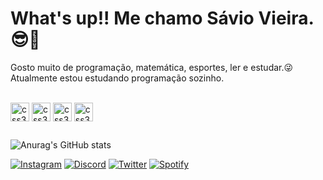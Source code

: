 # What's up!! Me chamo Sávio Vieira. 😎🌵
Gosto muito de programação, matemática, esportes, ler e estudar.😜<br/>
Atualmente estou estudando programação sozinho.
<div style="display: inline_block"><br/>
    <img align="center" width="30px" alt="css3" src="https://cdn.jsdelivr.net/gh/devicons/devicon/icons/html5/html5-original.svg" /> 
    <img align="center" width="30px" alt="css3" src="https://cdn.jsdelivr.net/gh/devicons/devicon/icons/css3/css3-original.svg" /> 
    <img align="center" width="30px" alt="css3" src="https://cdn.jsdelivr.net/gh/devicons/devicon/icons/javascript/javascript-original.svg" /> 
    <img align="center" width="30px" alt="css3" src="https://cdn.jsdelivr.net/gh/devicons/devicon/icons/nodejs/nodejs-original.svg" />
</div>

##

![Anurag's GitHub stats](https://github-readme-stats.vercel.app/api?username=saviovieiraa&show_icons=true&theme=merko)<br/>

[![Instagram](https://img.shields.io/badge/Instagram-E4405F?style=for-the-badge&logo=instagram&logoColor=white)](https://www.instagram.com/saviovieiraa_?igshid=MzNlNGNkZWQ4Mg==)
[![Discord](https://img.shields.io/badge/Discord-7289DA?style=for-the-badge&logo=discord&logoColor=white)]()
[![Twitter](https://img.shields.io/badge/Twitter-1DA1F2?style=for-the-badge&logo=twitter&logoColor=white)](https://x.com/FlyzinnnnN?t=XacNRA6XwDAc7H4TRR2kAw&s=09)
[![Spotify](https://img.shields.io/badge/Spotify-1ED760?&style=for-the-badge&logo=spotify&logoColor=white)](https://open.spotify.com/playlist/2wshjt3fdKCZGOx7mpaL1c?si=v60j__adSVuXj8meVg0_og&pi=u-Mp4y_5esReGU)
